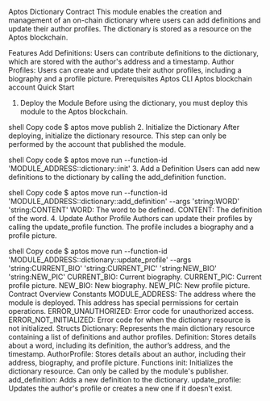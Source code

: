 Aptos Dictionary Contract
This module enables the creation and management of an on-chain dictionary where users can add definitions and update their author profiles. The dictionary is stored as a resource on the Aptos blockchain.

Features
Add Definitions: Users can contribute definitions to the dictionary, which are stored with the author's address and a timestamp.
Author Profiles: Users can create and update their author profiles, including a biography and a profile picture.
Prerequisites
Aptos CLI
Aptos blockchain account
Quick Start
1. Deploy the Module
Before using the dictionary, you must deploy this module to the Aptos blockchain.

shell
Copy code
$ aptos move publish
2. Initialize the Dictionary
After deploying, initialize the dictionary resource. This step can only be performed by the account that published the module.

shell
Copy code
$ aptos move run --function-id 'MODULE_ADDRESS::dictionary::init'
3. Add a Definition
Users can add new definitions to the dictionary by calling the add_definition function.

shell
Copy code
$ aptos move run --function-id 'MODULE_ADDRESS::dictionary::add_definition' --args 'string:WORD' 'string:CONTENT'
WORD: The word to be defined.
CONTENT: The definition of the word.
4. Update Author Profile
Authors can update their profiles by calling the update_profile function. The profile includes a biography and a profile picture.

shell
Copy code
$ aptos move run --function-id 'MODULE_ADDRESS::dictionary::update_profile' --args 'string:CURRENT_BIO' 'string:CURRENT_PIC' 'string:NEW_BIO' 'string:NEW_PIC'
CURRENT_BIO: Current biography.
CURRENT_PIC: Current profile picture.
NEW_BIO: New biography.
NEW_PIC: New profile picture.
Contract Overview
Constants
MODULE_ADDRESS: The address where the module is deployed. This address has special permissions for certain operations.
ERROR_UNAUTHORIZED: Error code for unauthorized access.
ERROR_NOT_INITIALIZED: Error code for when the dictionary resource is not initialized.
Structs
Dictionary: Represents the main dictionary resource containing a list of definitions and author profiles.
Definition: Stores details about a word, including its definition, the author’s address, and the timestamp.
AuthorProfile: Stores details about an author, including their address, biography, and profile picture.
Functions
init: Initializes the dictionary resource. Can only be called by the module's publisher.
add_definition: Adds a new definition to the dictionary.
update_profile: Updates the author's profile or creates a new one if it doesn't exist.
